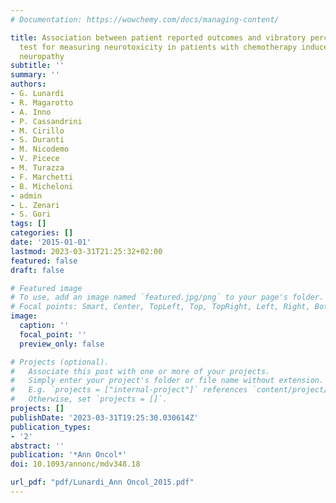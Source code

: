 ```yaml
---
# Documentation: https://wowchemy.com/docs/managing-content/

title: Association between patient reported outcomes and vibratory perception threshold
  test for measuring neurotoxicity in patients with chemotherapy induced peripheral
  neuropathy
subtitle: ''
summary: ''
authors:
- G. Lunardi
- R. Magarotto
- A. Inno
- P. Cassandrini
- M. Cirillo
- S. Duranti
- M. Nicodemo
- V. Picece
- M. Turazza
- F. Marchetti
- B. Micheloni
- admin
- L. Zenari
- S. Gori
tags: []
categories: []
date: '2015-01-01'
lastmod: 2023-03-31T21:25:32+02:00
featured: false
draft: false

# Featured image
# To use, add an image named `featured.jpg/png` to your page's folder.
# Focal points: Smart, Center, TopLeft, Top, TopRight, Left, Right, BottomLeft, Bottom, BottomRight.
image:
  caption: ''
  focal_point: ''
  preview_only: false

# Projects (optional).
#   Associate this post with one or more of your projects.
#   Simply enter your project's folder or file name without extension.
#   E.g. `projects = ["internal-project"]` references `content/project/deep-learning/index.md`.
#   Otherwise, set `projects = []`.
projects: []
publishDate: '2023-03-31T19:25:30.030614Z'
publication_types:
- '2'
abstract: ''
publication: '*Ann Oncol*'
doi: 10.1093/annonc/mdv348.18

url_pdf: "pdf/Lunardi_Ann Oncol_2015.pdf"
---
```

